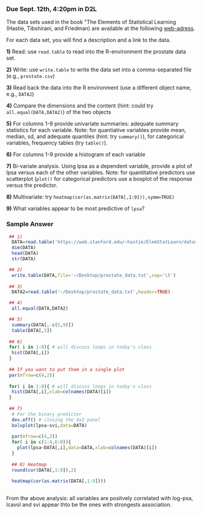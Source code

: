 ### Due Sept. 12th, 4:20pm in D2L


The data sets used in the book "The Elements of Statistical Learning (Hastie, Tibshirani, and Friedman) are available at the following [web-adress](https://web.stanford.edu/~hastie/ElemStatLearn/data.html).

For each data set, you will find a description and a link to the data.


**1)** Read: use `read.table` to read into the R-environment the prostate data set.

**2)** Write: use `write.table` to write the data set into a comma-separated file (e.g., `prostate.csv`) 

**3)** Read back the data into the R environment (use a different object name, e.g., `DATA2`)

**4)** Compare the dimensions and the content (hint: could try `all.equal(DATA,DATA2)`) of the two objects

**5)** For columns 1-9 provide univariate summaries: adequate summary statistics for each variable. Note: for quantiative variables provide mean, median, sd, and adequate quantiles (hint: try `summary()`), for 
categorical variables, frequency tables (try `table()`).

**6)** For columns 1-9 provide a histogram of each variable

**7)** Bi-variate analysis. Using lpsa as a dependent variable, provide a plot of lpsa versus each of the other variables. Note: for quantitative predictors use scatterplot (`plot()` for categorical predictors use a boxplot of the response versus the predictor.

**8)** Multivariate: try `heatmap(cor(as.matrix(DATA[,1:9])),symm=TRUE)`

**9)** What variables appear to be most predictive of `lpsa`?


### Sample Answer

```r
 ## 1)
  DATA=read.table('https://web.stanford.edu/~hastie/ElemStatLearn/datasets/prostate.data') 
  dim(DATA)
  head(DATA)
  str(DATA)

 ## 2)
  write.table(DATA,file='~/Desktop/prostate_data.txt',sep='\t')
 
 ## 3)
  DATA2=read.table('~/Desktop/prostate_data.txt',header=TRUE)

 ## 4)
  all.equal(DATA,DATA2)

 ## 5)
  summary(DATA[,-c(5,9)]) 
  table(DATA[,5])
 
 ## 6) 
 for( i in 1:8){ # will discuss loops in today's class
  hist(DATA[,i])
 }
 
 ## If you want to put them in a single plot
 par(mfrow=c(4,2))
  
 for( i in 1:8){ # will discuss loops in today's class
  hist(DATA[,i],xlab=colnames(DATA)[i])
 }
 
 ## 7)
  # For the binary predictor
  dev.off() # closing the 4x2 panel
  bolxplot(lpsa~svi,data=DATA)
  
  par(mfrow=c(4,2))
  for( i in c(1:4,6:8)){
    plot(lpsa~DATA[,i],data=DATA,xlab=colnames(DATA)[i])
  }
  
  ## 8) Heatmap
  round(cor(DATA[,1:9]),2)
  
  heatmap(cor(as.matrix(DATA[,1:9])))
 
```

From the above analysis: all variables are positvely correlated with log-psa, lcavol and svi appear thto be the ones with strongests association.
